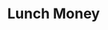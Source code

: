 ---
instagram: https://instagram.com/lunchmoneyapp
logohandle: lunchmoneyapp
sort: lunchmoney
title: Lunch Money
twitter: https://x.com/lunchbaglabs
website: https://lunchmoney.app/
---